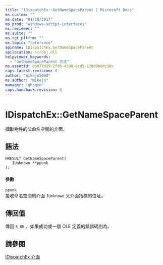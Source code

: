 ```yaml
---
title: "IDispatchEx::GetNameSpaceParent | Microsoft Docs"
ms.custom: ""
ms.date: "01/18/2017"
ms.prod: "windows-script-interfaces"
ms.reviewer: ""
ms.suite: ""
ms.tgt_pltfrm: ""
ms.topic: "reference"
apiname: IDispatchEx.GetNameSpaceParent
apilocation: scrobj.dll
helpviewer_keywords: 
  - "GetNameSpaceParent 方法"
ms.assetid: 0b077d39-2fd6-4390-8cd5-128d9b8dc90c
caps.latest.revision: 8
author: "mikejo5000"
ms.author: "mikejo"
manager: "ghogen"
caps.handback.revision: 8
---
```

# IDispatchEx::GetNameSpaceParent
擷取物件的父命名空間的介面。  
  
## 語法  
  
```  
HRESULT GetNameSpaceParent(  
   IUnknown **ppunk  
);  
```  
  
#### 參數  
 `ppunk`  
 接收命名空間的介面 `IUnknown` 父介面指標的位址。  
  
## 傳回值  
 傳回 `S_OK` ，如果成功或一個 OLE 定義的錯誤碼則為。  
  
## 請參閱  
 [IDispatchEx 介面](../../winscript/reference/idispatchex-interface.md)